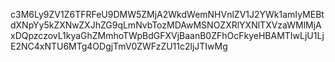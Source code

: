 c3M6Ly9ZV1Z6TFRFeU9DMW5ZMjA2WkdWemNHVnlZV1J2YWk1amIyMEBtdXNpYy5kZXNwZXJhZG9qLmNvbTozMDAwMSNOZXRlYXNlTXVzaWMlMjAxDQpzczovL1kyaGhZMmhoTWpBdGFXVjBaanB0ZFhOcFkyeHBAMTIwLjU1LjE2NC4xNTU6MTg4ODgjTmV0ZWFzZU11c2ljJTIwMg
